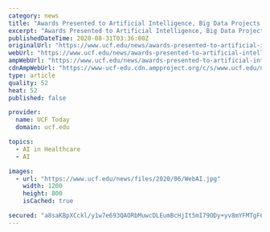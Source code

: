 ```yaml
---
category: news
title: "Awards Presented to Artificial Intelligence, Big Data Projects for COVID-19 Research"
excerpt: "Awards Presented to Artificial Intelligence, Big Data Projects for COVID-19 Research | Read more about UCF Colleges & Campus News, Research, Science & Technology, Orlando and Central Florida news."
publishedDateTime: 2020-08-31T03:36:00Z
originalUrl: "https://www.ucf.edu/news/awards-presented-to-artificial-intelligence-big-data-projects-for-covid-19-research/"
webUrl: "https://www.ucf.edu/news/awards-presented-to-artificial-intelligence-big-data-projects-for-covid-19-research/"
ampWebUrl: "https://www.ucf.edu/news/awards-presented-to-artificial-intelligence-big-data-projects-for-covid-19-research/?amp"
cdnAmpWebUrl: "https://www-ucf-edu.cdn.ampproject.org/c/s/www.ucf.edu/news/awards-presented-to-artificial-intelligence-big-data-projects-for-covid-19-research/?amp"
type: article
quality: 52
heat: 52
published: false

provider:
  name: UCF Today
  domain: ucf.edu

topics:
  - AI in Healthcare
  - AI

images:
  - url: "https://www.ucf.edu/news/files/2020/06/WebAI.jpg"
    width: 1200
    height: 800
    isCached: true

secured: "a8saKBpXCckl/y1w7e693QAORbMuwcDLEumBcHjIt5mI79ODy+yv8mYFMTgF6MU08zRntvyZbGSZMmLc95fNmlVwPsCF6Hr2jDN9TN62w+ZCHpm/Wbq1yPlbL7deisMA1WVuYdmQCoCtJtIOiJaGpBVIbT871UMPViCc1hDB3r7iOwFZFl0RsIBspYKWhZDSPDUTvo8eoqwbpVSK7+NE7l3nrna8mCIBqMo8rCObW1iG7IibXehHojFH7C+cRs0emVA2zNoG/soThyoZF5yO8QxNZgMSjVON7HK83zyWfIC3yCV0uGKllWK0pF6EgiFb/rAogZGmEX0co1366+8gzFLFZWEQeczgSYD7IGWGOsk=;gdKYTOUFjCHrQt73Y1VV8g=="
---
```


